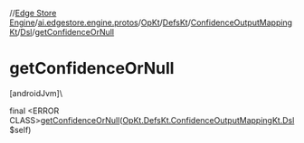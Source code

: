//[Edge Store Engine](../../../../../../index.md)/[ai.edgestore.engine.protos](../../../../index.md)/[OpKt](../../../index.md)/[DefsKt](../../index.md)/[ConfidenceOutputMappingKt](../index.md)/[Dsl](index.md)/[getConfidenceOrNull](get-confidence-or-null.md)

# getConfidenceOrNull

[androidJvm]\

final &lt;ERROR CLASS&gt;[getConfidenceOrNull](get-confidence-or-null.md)([OpKt.DefsKt.ConfidenceOutputMappingKt.Dsl](index.md)$self)
